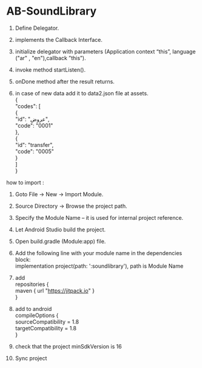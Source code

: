 # AB-SoundLibrary  

1. Define Delegator.  

2. implements the Callback Interface.  

3. initialize delegator with parameters (Application context “this”, language ("ar" , "en"),callback ”this”).  

4. invoke method startListen().  

5. onDone method after the result returns.  

6. in case of new data add it to data2.json file at assets.    
	{  
  "codes": [  
    {  
      "id": "عروض",  
      "code": "0001"  
    },  
    {  
      "id": "transfer",  
      "code": "0005"  
    }  
    	   ]  
	}  
  
  how to import :

1. Goto File -> New -> Import Module.  
2. Source Directory -> Browse the project path.
3. Specify the Module Name – it is used for internal project reference.
4. Let Android Studio build the project.
5. Open build.gradle (Module:app) file.
6. Add the following line with your module name in the dependencies block:  
	implementation project(path: ':soundlibrary'), path is  Module Name  


7. add  
	repositories {  
  	    maven { url "https://jitpack.io" }  
	}


8. add to android   
    compileOptions {  
        sourceCompatibility = 1.8  
        targetCompatibility = 1.8  
     }  
     
9. check that the project minSdkVersion is 16

10. Sync project
